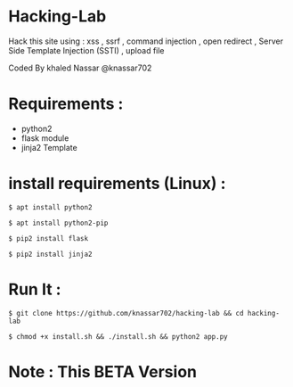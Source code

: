 # Hacking-Lab

Hack this site using :  xss , ssrf , command injection , open redirect , Server Side Template Injection (SSTI) , upload file

Coded By khaled Nassar @knassar702

# Requirements :
- python2
- flask module
- jinja2 Template

# install requirements (Linux) :

````
$ apt install python2
````

````
$ apt install python2-pip
````

````
$ pip2 install flask
````

````
$ pip2 install jinja2
````

# Run It :

````
$ git clone https://github.com/knassar702/hacking-lab && cd hacking-lab
````

````
$ chmod +x install.sh && ./install.sh && python2 app.py
`````

# Note : This BETA Version
